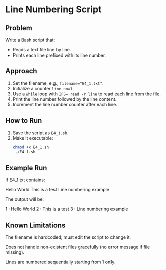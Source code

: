 # Line Numbering Script

## Problem
Write a Bash script that:
- Reads a text file line by line.
- Prints each line prefixed with its line number.

## Approach
1. Set the filename, e.g., `filename="E4_1.txt"`.
2. Initialize a counter `line_no=1`.
3. Use a `while` loop with `IFS= read -r line` to read each line from the file.
4. Print the line number followed by the line content.
5. Increment the line number counter after each line.

## How to Run
1. Save the script as `E4_1.sh`.
2. Make it executable:
   ```bash
   chmod +x E4_1.sh
    ./E4_1.sh

## Example Run

If E4_1.txt contains:

Hello World
This is a test
Line numbering example


The output will be:

1 : Hello World
2 : This is a test
3 : Line numbering example

## Known Limitations

The filename is hardcoded; must edit the script to change it.

Does not handle non-existent files gracefully (no error message if file missing).

Lines are numbered sequentially starting from 1 only.